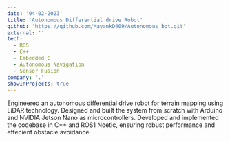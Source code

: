 ```yaml
---
date: '04-02-2023'
title: 'Autonomous Differential drive Robot'
github: 'https://github.com/MayankD409/Autonomous_bot.git'
external: ''
tech:
  - ROS
  - C++
  - Embedded C
  - Autonomous Navigation
  - Sensor Fusion
company: '.'
showInProjects: true
---
```


Engineered an autonomous differential drive robot for terrain mapping using LiDAR technology. Designed and built the system from scratch with Arduino and NVIDIA Jetson Nano as microcontrollers. Developed and implemented the codebase in C++ and ROS1 Noetic, ensuring robust performance and effecient obstacle avoidance.







